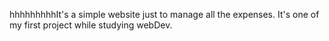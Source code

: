 hhhhhhhhhIt's a simple website just to manage all the expenses. It's one of my first project while studying webDev.
